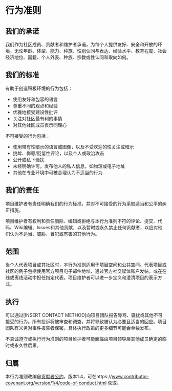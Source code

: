 # 行为准则

## 我们的承诺

我们作为社区成员、贡献者和维护者承诺，为每个人提供友好、安全和开放的环境，无论年龄、体型、能力、种族、性别认同与表达、经验水平、教育程度、社会经济地位、国籍、个人外表、种族、宗教或性认同和取向如何。

## 我们的标准

有助于创造积极环境的行为包括：

* 使用友好和包容的语言
* 尊重不同的观点和经验
* 优雅地接受建设性批评
* 关注对社区最有利的事情
* 对其他社区成员表示同理心

不可接受的行为包括：

* 使用带有性暗示的语言或图像，以及不受欢迎的性关注或暗示
* 挑衅、侮辱/贬低性评论，以及个人或政治攻击
* 公开或私下骚扰
* 未经明确许可，发布他人的私人信息，如物理或电子地址
* 其他在专业环境中可被合理认为不适当的行为

## 我们的责任

项目维护者有责任明确我们的行为标准，并对不可接受的行为采取适当和公平的纠正措施。

项目维护者有权利和责任删除、编辑或拒绝与本行为准则不符的评论、提交、代码、Wiki编辑、Issues和其他贡献，以及暂时或永久禁止任何贡献者，以应对他们认为不适当、威胁、冒犯或有害的其他行为。

## 范围

当个人代表项目或其社区时，本行为准则适用于项目空间和公共空间。代表项目或社区的例子包括使用官方项目电子邮件地址、通过官方社交媒体账户发帖，或在在线或离线活动中担任指定代表。项目维护者可以进一步定义和澄清项目的表示方式。

## 执行

可以通过[INSERT CONTACT METHOD]向项目团队报告辱骂、骚扰或其他不可接受的行为。所有投诉将被审查和调查，并将导致被认为必要且适当的回应。项目团队有义务对事件报告者保密。具体执行政策的更多细节可能会单独发布。

不真诚遵守或执行行为准则的项目维护者可能面临由项目领导层其他成员确定的临时或永久性后果。

## 归属

本行为准则改编自[贡献者公约](https://www.contributor-covenant.org)，版本1.4，可在https://www.contributor-covenant.org/version/1/4/code-of-conduct.html 获取。
